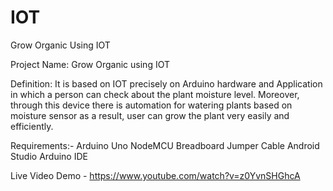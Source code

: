 # IOT

Grow Organic Using IOT

Project Name: Grow Organic using IOT

Definition: It is based on IOT precisely on Arduino hardware and Application in which a
person can check about the plant moisture level. Moreover, through this device there is automation for watering plants based on moisture sensor as a result, user can grow the plant very easily and efficiently.


Requirements:-
Arduino Uno
NodeMCU
Breadboard
Jumper Cable
Android Studio
Arduino IDE


Live Video Demo - https://www.youtube.com/watch?v=z0YvnSHGhcA
